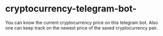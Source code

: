 # cryptocurrency-telegram-bot-
You can know the current cryptocurrency price on this telegram bot. Also one can keep track on the newest price of the saved cryptocurrency pair.

